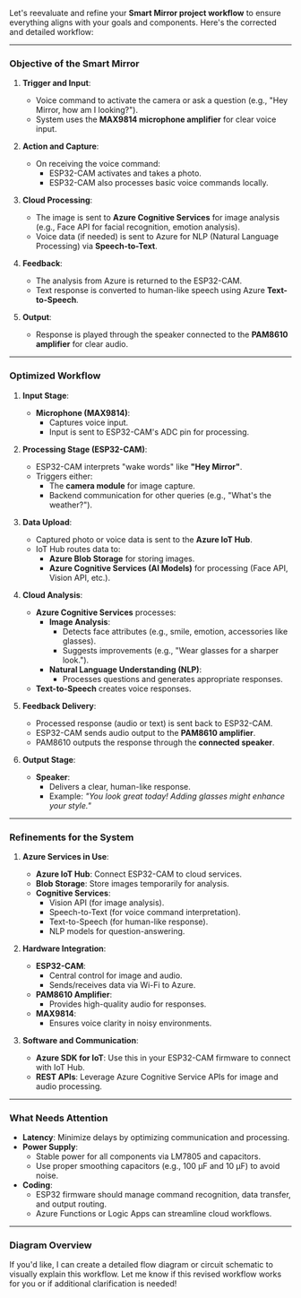 Let's reevaluate and refine your **Smart Mirror project workflow** to ensure everything aligns with your goals and components. Here's the corrected and detailed workflow:

---


### **Objective of the Smart Mirror**

1. **Trigger and Input**:
    
    - Voice command to activate the camera or ask a question (e.g., "Hey Mirror, how am I looking?").
    - System uses the **MAX9814 microphone amplifier** for clear voice input.
2. **Action and Capture**:
    
    - On receiving the voice command:
        - ESP32-CAM activates and takes a photo.
        - ESP32-CAM also processes basic voice commands locally.
3. **Cloud Processing**:
    
    - The image is sent to **Azure Cognitive Services** for image analysis (e.g., Face API for facial recognition, emotion analysis).
    - Voice data (if needed) is sent to Azure for NLP (Natural Language Processing) via **Speech-to-Text**.
4. **Feedback**:
    
    - The analysis from Azure is returned to the ESP32-CAM.
    - Text response is converted to human-like speech using Azure **Text-to-Speech**.
5. **Output**:
    
    - Response is played through the speaker connected to the **PAM8610 amplifier** for clear audio.

---

### **Optimized Workflow**

1. **Input Stage**:
    
    - **Microphone (MAX9814)**:
        - Captures voice input.
        - Input is sent to ESP32-CAM's ADC pin for processing.
2. **Processing Stage (ESP32-CAM)**:
    
    - ESP32-CAM interprets "wake words" like **"Hey Mirror"**.
    - Triggers either:
        - The **camera module** for image capture.
        - Backend communication for other queries (e.g., "What's the weather?").
3. **Data Upload**:
    
    - Captured photo or voice data is sent to the **Azure IoT Hub**.
    - IoT Hub routes data to:
        - **Azure Blob Storage** for storing images.
        - **Azure Cognitive Services (AI Models)** for processing (Face API, Vision API, etc.).
4. **Cloud Analysis**:
    
    - **Azure Cognitive Services** processes:
        - **Image Analysis**:
            - Detects face attributes (e.g., smile, emotion, accessories like glasses).
            - Suggests improvements (e.g., "Wear glasses for a sharper look.").
        - **Natural Language Understanding (NLP)**:
            - Processes questions and generates appropriate responses.
    - **Text-to-Speech** creates voice responses.
5. **Feedback Delivery**:
    
    - Processed response (audio or text) is sent back to ESP32-CAM.
    - ESP32-CAM sends audio output to the **PAM8610 amplifier**.
    - PAM8610 outputs the response through the **connected speaker**.
6. **Output Stage**:
    
    - **Speaker**:
        - Delivers a clear, human-like response.
        - Example: _"You look great today! Adding glasses might enhance your style."_

---

### **Refinements for the System**

1. **Azure Services in Use**:
    
    - **Azure IoT Hub**: Connect ESP32-CAM to cloud services.
    - **Blob Storage**: Store images temporarily for analysis.
    - **Cognitive Services**:
        - Vision API (for image analysis).
        - Speech-to-Text (for voice command interpretation).
        - Text-to-Speech (for human-like response).
        - NLP models for question-answering.
2. **Hardware Integration**:
    
    - **ESP32-CAM**:
        - Central control for image and audio.
        - Sends/receives data via Wi-Fi to Azure.
    - **PAM8610 Amplifier**:
        - Provides high-quality audio for responses.
    - **MAX9814**:
        - Ensures voice clarity in noisy environments.
3. **Software and Communication**:
    
    - **Azure SDK for IoT**: Use this in your ESP32-CAM firmware to connect with IoT Hub.
    - **REST APIs**: Leverage Azure Cognitive Service APIs for image and audio processing.

---

### **What Needs Attention**

- **Latency**: Minimize delays by optimizing communication and processing.
- **Power Supply**:
    - Stable power for all components via LM7805 and capacitors.
    - Use proper smoothing capacitors (e.g., 100 µF and 10 µF) to avoid noise.
- **Coding**:
    - ESP32 firmware should manage command recognition, data transfer, and output routing.
    - Azure Functions or Logic Apps can streamline cloud workflows.

---

### **Diagram Overview**

If you'd like, I can create a detailed flow diagram or circuit schematic to visually explain this workflow. Let me know if this revised workflow works for you or if additional clarification is needed!